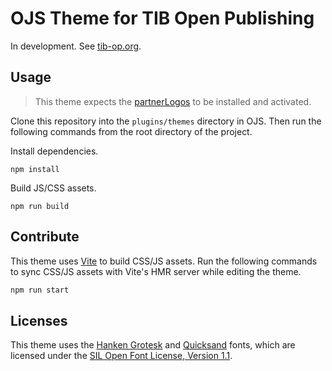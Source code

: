 # OJS Theme for TIB Open Publishing

In development. See [tib-op.org](https://www.tib-op.org).

## Usage

> This theme expects the [partnerLogos](https://github.com/NateWr/partnerLogos) to be installed and activated.

Clone this repository into the `plugins/themes` directory in OJS. Then run the following commands from the root directory of the project.

Install dependencies.

```
npm install
```

Build JS/CSS assets.

```
npm run build
```

## Contribute

This theme uses [Vite](https://vitejs.dev/) to build CSS/JS assets. Run the following commands to sync CSS/JS assets with Vite's HMR server while editing the theme.

```bash
npm run start
```

## Licenses

This theme uses the [Hanken Grotesk](https://fonts.google.com/specimen/Hanken+Grotesk) and [Quicksand](https://fonts.google.com/specimen/Quicksand) fonts, which are licensed under the [SIL Open Font License, Version 1.1](https://openfontlicense.org/).
